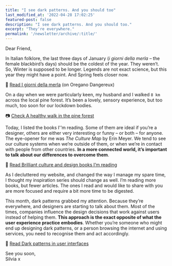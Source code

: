 ```yaml
---
title: "I see dark patterns. And you should too"
last_modified_at: '2022-04-28 17:02:25'
featured-post: false
description: "I see dark patterns. And you should too."
excerpt: "They're everywhere."
permalink: '/newsletter/archive/:title/'
---
```

Dear Friend,

In Italian folklore, the last three days of January (*i giorni della merla* – the female blackbird’s days) should be the coldest of the year. They weren’t. So, Winter is supposed to be longer. Legends are not exact science, but this year they might have a point. And Spring feels closer now. 

<p class="detached">🔗 <a href="https://oreganodangereux.wordpress.com/2021/01/28/i-giorni-della-merla/">Read I giorni della merla</a> (on Oregano Dangereux)</p>

<p class="detached">On a day when we were particularly keen, my husband and I walked <code>8 km</code> across the local pine forest. It’s been a lovely, sensory experience, but too much, too soon for our lockdown bodies.</p>

<p class="detached">📷 <a href="https://silviamaggidesign.com/photography/healthy-walk-in-the-pine-forest/">Check A healthy walk in the pine forest</a></p>

<p class="detached">Today, I listed the books I'’m reading. Some of them are ideal if you’re a designer, others are either very interesting or funny – or both – for anyone. The eye-opener for me was <em>The Culture Map</em> by Erin Meyer. We tend to see our culture systems when we’re outside of them, or when we’re in contact with people from other countries. <strong>In a more connected world, it’s important to talk about our differences to overcome them</strong>.</p>

<p class="detached">🔗 <a href="https://silviamaggidesign.com/books/culture-and-design-books/">Read Brilliant culture and design books I’m reading</a></p>

<p class="detached">As I decluttered my website, and changed the way I manage my spare time, I thought my inspiration series should change as well. I’m reading more books, but fewer articles. The ones I read and would like to share with you are more focused and require a bit more time to be digested.</p>

This month, dark patterns grabbed my attention. Because they’re everywhere, and designers are starting to talk about them. Most of the times, companies influence the design decisions that work against users instead of helping them. <strong>This approach is the exact opposite of what the user experience practice embodies</strong>. Whether you’re someone who might end up designing dark patterns, or a person browsing the internet and using services, you need to recognise them and act accordingly.

<p class="detached">🔗 <a href="https://silviamaggidesign.com/design-digested/dark-patterns-in-user-interfaces/">Read Dark patterns in user interfaces</a></p>

<p class="detached">See you soon,<br>
Silvia x</p>